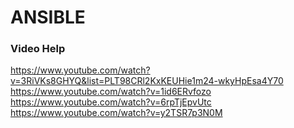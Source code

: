 # ANSIBLE

### Video Help
https://www.youtube.com/watch?v=3RiVKs8GHYQ&list=PLT98CRl2KxKEUHie1m24-wkyHpEsa4Y70
https://www.youtube.com/watch?v=1id6ERvfozo
https://www.youtube.com/watch?v=6rpTjEpvUtc
https://www.youtube.com/watch?v=y2TSR7p3N0M